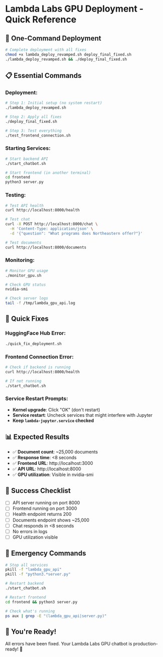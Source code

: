 # Lambda Labs GPU Deployment - Quick Reference

## 🚀 **One-Command Deployment**

```bash
# Complete deployment with all fixes
chmod +x lambda_deploy_revamped.sh deploy_final_fixed.sh
./lambda_deploy_revamped.sh && ./deploy_final_fixed.sh
```

## 📋 **Essential Commands**

### **Deployment:**
```bash
# Step 1: Initial setup (no system restart)
./lambda_deploy_revamped.sh

# Step 2: Apply all fixes
./deploy_final_fixed.sh

# Step 3: Test everything
./test_frontend_connection.sh
```

### **Starting Services:**
```bash
# Start backend API
./start_chatbot.sh

# Start frontend (in another terminal)
cd frontend
python3 server.py
```

### **Testing:**
```bash
# Test API health
curl http://localhost:8000/health

# Test chat
curl -X POST http://localhost:8000/chat \
  -H 'Content-Type: application/json' \
  -d '{"question": "What programs does Northeastern offer?"}'

# Test documents
curl http://localhost:8000/documents
```

### **Monitoring:**
```bash
# Monitor GPU usage
./monitor_gpu.sh

# Check GPU status
nvidia-smi

# Check server logs
tail -f /tmp/lambda_gpu_api.log
```

## 🔧 **Quick Fixes**

### **HuggingFace Hub Error:**
```bash
./quick_fix_deployment.sh
```

### **Frontend Connection Error:**
```bash
# Check if backend is running
curl http://localhost:8000/health

# If not running
./start_chatbot.sh
```

### **Service Restart Prompts:**
- **Kernel upgrade**: Click "OK" (don't restart)
- **Service restart**: Uncheck services that might interfere with Jupyter
- **Keep `lambda-jupyter.service` checked**

## 📊 **Expected Results**

- ✅ **Document count**: ~25,000 documents
- ✅ **Response time**: <8 seconds
- ✅ **Frontend URL**: http://localhost:3000
- ✅ **API URL**: http://localhost:8000
- ✅ **GPU utilization**: Visible in nvidia-smi

## 🎯 **Success Checklist**

- [ ] API server running on port 8000
- [ ] Frontend running on port 3000
- [ ] Health endpoint returns 200
- [ ] Documents endpoint shows ~25,000
- [ ] Chat responds in <8 seconds
- [ ] No errors in logs
- [ ] GPU utilization visible

## 🚨 **Emergency Commands**

```bash
# Stop all services
pkill -f "lambda_gpu_api"
pkill -f "python3.*server.py"

# Restart backend
./start_chatbot.sh

# Restart frontend
cd frontend && python3 server.py

# Check what's running
ps aux | grep -E "(lambda_gpu_api|server.py)"
```

## 🎉 **You're Ready!**

All errors have been fixed. Your Lambda Labs GPU chatbot is production-ready! 🚀
